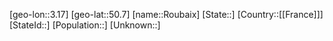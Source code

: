 ﻿---
location: [50.7,3.17]
type: City
tags:
- geo/City


SpocWebEntityId: 33802
isDeleted: false
confidential: public

---
[geo-lon::3.17]
[geo-lat::50.7]
[name::Roubaix]
[State::]
[Country::[[France]]]
[StateId::]
[Population::]
[Unknown::]

